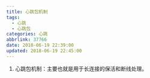 ```yaml
---
title: 心跳包机制
tags:
  - 心跳
  - 心跳包
categories: 心跳
abbrlink: 37766
date: 2018-06-19 22:39:00
updated: 2018-06-19 22:45:00
---
```


1. 心跳包机制：主要也就是用于长连接的保活和断线处理。